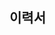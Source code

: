 ## 이력서





<!-- 
JS, CSS, HTML 관련
클로저의 개념과 사용하는 이유 ★★★★★
호이스팅의 개념 ★★★★★
Array 함수 (reduce, foreach, every...) ★★★★
Event Delegation과 막는방법 ★★★★
시맨틱 웹에 대한 이해 ★★★★
화살표함수와 this 바인딩 ★★★
CSS 방법론(BEM) ★★★
Webpack 설정 경험 ★★
call, apply, bind ★★
CommonJs, RequireJS ★

React 관련
왜 React를 쓰는가? ★★★★★★
React 라이프사이클 ★★★★★
Jest, Enzyme 등 테스트코드 작성 경험과 사용하는 이유 ★★★★★
Redux, Mobx등 사용경험과 사용하는 이유 ★★★★
Class형, 함수형(Hook) 차이 ★★★
Virtual DOM의 사용이유와 장점 ★★★
Package-lock.json이란? ★

프론트엔드 업무 전반
Git 사용경험과 Git으로 프로젝트 관리 방법 ★★★★★
XSS, CSRF의 개념과 방어방법 ★★★★
SessionStorage,LocalStorage, Cookie의 차이점 ★★★
디자이너와 협업방법 툴(Zeplin) ★★★★
SSR(next.js)를 사용해본 경험과 장점 ★★★
성능 최적화 경험 ★★
 -->

 <!-- 
 1. 10년후의 자신의 모습
2. 입사후 하고 싶은 일
3. 당신을 꼭 뽑아야 하는 이유
4. 우리회사 여야만 하는 이유
5. 관리자와 실무자 롤 중 선택 가능하다면?
6. 당신보다 실력이 안좋은사람이 관리자가 되어서 당신을 괴롭힌다면?
7. 업무시 우선시 하는 가치 나열
8. 좋은 동료와 싫은 동료상
9.  파트원을 이끌어야 한다면, 어떤 가치로 리딩 할 것인가?
10. 본인이 예상한 일정보다 적게 주어졌을 때 어떻게 대처 할 것인가?
11. 자신의 장점과 단점은?
12. 최근에 읽은 책은?
  -->

  <!-- 
자료구조
알고리즘
자바스크립트
리액트
바벨
웹팩
몹엑스
리덕스
브라우저동작
http 통신 요청
타입스크립트
테스트코드
   -->